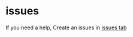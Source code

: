 # issues

If you need a help, Create an issues in [issues tab](https://github.com/bnnzz/issues/issues)
